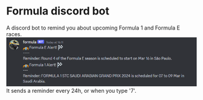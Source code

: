 # Formula discord bot
A discord bot to remind you about upcoming Formula 1 and Formula E races.
![Screenshot](img.png)
It sends a reminder every 24h, or when you type '7'.